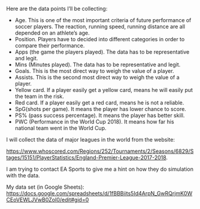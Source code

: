 Here are the data points I’ll be collecting:

* Age. This is one of the most important criteria of future performance of soccer players. The reaction, running speed, running distance are all depended on an athlete’s age. 
* Position. Players have to decided into different categories in order to compare their performance. 
* Apps (the game the players played).  The data has to be representative and legit. 
* Mins (Minutes played). The data has to be representative and legit.
* Goals. This is the most direct way to weigh the value of a player. 
* Assists. This is the second most direct way to weigh the value of a player. 
* Yellow card. If a player easily get a yellow card, means he will easily put the team in the risk. 
* Red card. If a player easily get a red card, means he is not a reliable. 
* SpG(shots per game). It means the player has lower chance to score. 
* PS% (pass success percentage). It means the player has better skill.
* PWC (Performance in the World Cup 2018). It means how far his national team went in the World Cup.


I will collect the data of major leagues in the world from the website:

https://www.whoscored.com/Regions/252/Tournaments/2/Seasons/6829/Stages/15151/PlayerStatistics/England-Premier-League-2017-2018.

I am trying to contact EA Sports to give me a hint on how they do simulation with the data.

My data set (in Google Sheets): https://docs.google.com/spreadsheets/d/1fBBBiits5Id4ArpN_GwRQrjmK0WCEoVEWLJVwB0ZoI0/edit#gid=0
